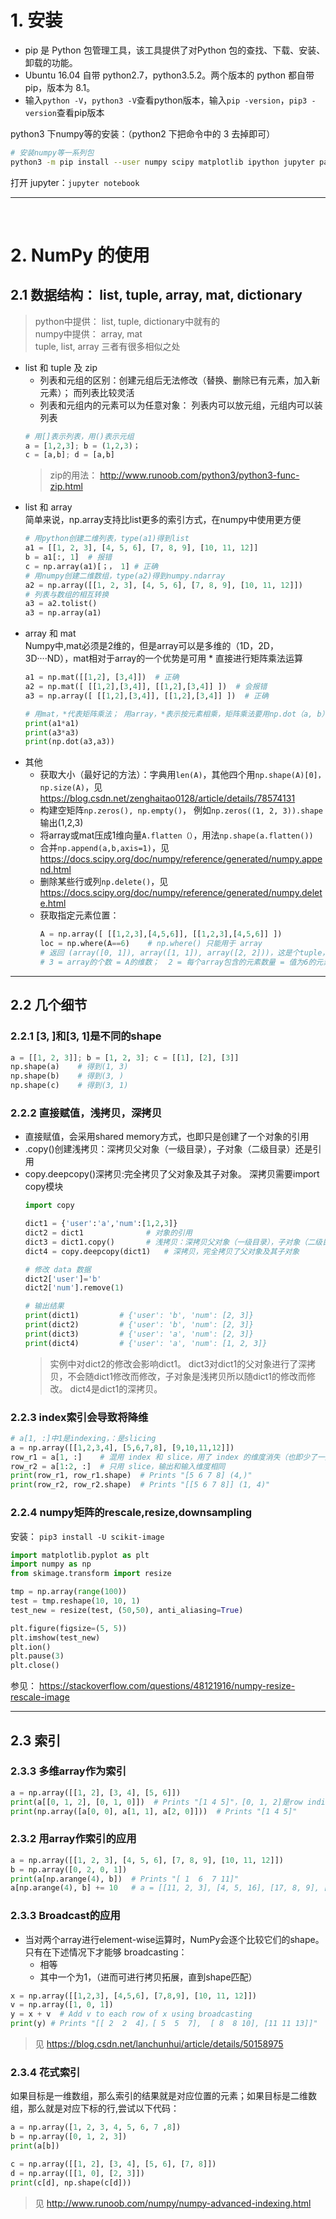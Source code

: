 # 1. 安装
* pip 是 Python 包管理工具，该工具提供了对Python 包的查找、下载、安装、卸载的功能。  
* Ubuntu 16.04 自带 python2.7，python3.5.2。两个版本的 python 都自带 pip，版本为 8.1。  
* 输入`python -V`，`python3 -V`查看python版本，输入`pip -version`，`pip3 -version`查看pip版本

python3 下numpy等的安装：（python2 下把命令中的 3 去掉即可）
```bash
# 安装numpy等一系列包
python3 -m pip install --user numpy scipy matplotlib ipython jupyter pandas sympy nose     
```
打开 jupyter：`jupyter notebook`

---
<br>

# 2. NumPy 的使用
## 2.1 数据结构： list, tuple, array, mat, dictionary
> python中提供： list, tuple, dictionary中就有的  
> numpy中提供： array, mat  
> tuple, list, array 三者有很多相似之处 
* list 和 tuple 及 zip
    * 列表和元组的区别：创建元组后无法修改（替换、删除已有元素，加入新元素）； 而列表比较灵活
    * 列表和元组内的元素可以为任意对象： 列表内可以放元组，元组内可以装列表
    ```python
    # 用[]表示列表，用()表示元组
    a = [1,2,3]; b = (1,2,3)； 
    c = [a,b]; d = [a,b]
    ```
    > zip的用法： http://www.runoob.com/python3/python3-func-zip.html
* list 和 array  
    简单来说，np.array支持比list更多的索引方式，在numpy中使用更方便
    ```python
    # 用python创建二维列表，type(a1)得到list
    a1 = [[1, 2, 3], [4, 5, 6], [7, 8, 9], [10, 11, 12]]
    b = a1[:, 1]  # 报错
    c = np.array(a1)[；， 1] # 正确
    # 用numpy创建二维数组，type(a2)得到numpy.ndarray
    a2 = np.array([[1, 2, 3], [4, 5, 6], [7, 8, 9], [10, 11, 12]])
    # 列表与数组的相互转换
    a3 = a2.tolist()
    a3 = np.array(a1)
    ```
* array 和 mat  
    Numpy中,mat必须是2维的，但是array可以是多维的（1D，2D，3D····ND），mat相对于array的一个优势是可用 \* 直接进行矩阵乘法运算
    ```python
    a1 = np.mat([[1,2], [3,4]])  # 正确
    a2 = np.mat([ [[1,2],[3,4]], [[1,2],[3,4]] ])  # 会报错
    a3 = np.array([ [[1,2],[3,4]], [[1,2],[3,4]] ])  # 正确

    # 用mat，*代表矩阵乘法； 用array，*表示按元素相乘，矩阵乘法要用np.dot（a, b） 或 a.dot(b)
    print(a1*a1)
    print(a3*a3)
    print(np.dot(a3,a3))
    ```
* 其他
    * 获取大小（最好记的方法）：字典用`len(A)`，其他四个用`np.shape(A)[0]， np.size(A)`，见 https://blog.csdn.net/zenghaitao0128/article/details/78574131
    * 构建空矩阵`np.zeros(), np.empty()`， 例如`np.zeros((1, 2, 3)).shape`输出(1,2,3)
    * 将array或mat压成1维向量`A.flatten（）`，用法`np.shape(a.flatten())`
    * 合并`np.append(a,b,axis=1)`，见 https://docs.scipy.org/doc/numpy/reference/generated/numpy.append.html
    * 删除某些行或列`np.delete()`，见 https://docs.scipy.org/doc/numpy/reference/generated/numpy.delete.html
    * 获取指定元素位置：
        ```python
        A = np.array([ [[1,2,3],[4,5,6]], [[1,2,3],[4,5,6]] ])
        loc = np.where(A==6)    # np.where() 只能用于 array
        # 返回 (array([0, 1]), array([1, 1]), array([2, 2]))，这是个tuple，由3个array构成，每个array是一个1*2向量
        # 3 = array的个数 = A的维数；  2 = 每个array包含的元素数量 = 值为6的元素的数量；  参考3.3.3 
        ```

---
        
## 2.2 几个细节
### 2.2.1 \[3, ]和\[3, 1]是不同的shape
```python
a = [[1, 2, 3]]; b = [1, 2, 3]; c = [[1], [2], [3]]
np.shape(a)    # 得到(1, 3)
np.shape(b)    # 得到(3, )
np.shape(c)    # 得到(3, 1)
```
### 2.2.2 直接赋值，浅拷贝，深拷贝
* 直接赋值，会采用shared memory方式，也即只是创建了一个对象的引用
* .copy()创建浅拷贝：深拷贝父对象（一级目录），子对象（二级目录）还是引用
* copy.deepcopy()深拷贝:完全拷贝了父对象及其子对象。 深拷贝需要import copy模块
   ```python
   import copy

   dict1 = {'user':'a','num':[1,2,3]} 
   dict2 = dict1              # 对象的引用
   dict3 = dict1.copy()       # 浅拷贝：深拷贝父对象（一级目录），子对象（二级目录）不拷贝，还是引用
   dict4 = copy.deepcopy(dict1)   # 深拷贝，完全拷贝了父对象及其子对象

   # 修改 data 数据
   dict2['user']='b'
   dict2['num'].remove(1)

   # 输出结果
   print(dict1)         # {'user': 'b', 'num': [2, 3]}
   print(dict2)         # {'user': 'b', 'num': [2, 3]}
   print(dict3)         # {'user': 'a', 'num': [2, 3]}
   print(dict4)         # {'user': 'a', 'num': [1, 2, 3]}
   ```
   > 实例中对dict2的修改会影响dict1。 dict3对dict1的父对象进行了深拷贝，不会随dict1修改而修改，子对象是浅拷贝所以随dict1的修改而修改。 dict4是dict1的深拷贝。
   

### 2.2.3 index索引会导致将降维
 ```python
# a[1, :]中1是indexing，：是slicing
a = np.array([[1,2,3,4], [5,6,7,8], [9,10,11,12]])
row_r1 = a[1, :]    # 混用 index 和 slice，用了 index 的维度消失（也即少了一对[]）
row_r2 = a[1:2, :]  # 只用 slice，输出和输入维度相同
print(row_r1, row_r1.shape)  # Prints "[5 6 7 8] (4,)"
print(row_r2, row_r2.shape)  # Prints "[[5 6 7 8]] (1, 4)"
```

### 2.2.4 numpy矩阵的rescale,resize,downsampling
安装： `pip3 install -U scikit-image`
```python
import matplotlib.pyplot as plt
import numpy as np
from skimage.transform import resize

tmp = np.array(range(100))
test = tmp.reshape(10, 10, 1)   
test_new = resize(test, (50,50), anti_aliasing=True)

plt.figure(figsize=(5, 5))
plt.imshow(test_new)
plt.ion()
plt.pause(3)
plt.close()
```
参见： https://stackoverflow.com/questions/48121916/numpy-resize-rescale-image

---

## 2.3 索引
### 2.3.3 多维array作为索引
```python
a = np.array([[1, 2], [3, 4], [5, 6]])
print(a[[0, 1, 2], [0, 1, 0]])  # Prints "[1 4 5]"，[0, 1, 2]是row indices，[0, 1, 0]是column indices
print(np.array([a[0, 0], a[1, 1], a[2, 0]]))  # Prints "[1 4 5]"
```
### 2.3.2 用array作索引的应用
```python
a = np.array([[1, 2, 3], [4, 5, 6], [7, 8, 9], [10, 11, 12]])
b = np.array([0, 2, 0, 1])
print(a[np.arange(4), b])  # Prints "[ 1  6  7 11]"
a[np.arange(4), b] += 10   # a = [[11, 2, 3], [4, 5, 16], [17, 8, 9], [10, 21, 12]]
```
### 2.3.3 Broadcast的应用
* 当对两个array进行element-wise运算时，NumPy会逐个比较它们的shape。只有在下述情况下才能够 broadcasting：
  * 相等
  * 其中一个为1，（进而可进行拷贝拓展，直到shape匹配）
```python
x = np.array([[1,2,3], [4,5,6], [7,8,9], [10, 11, 12]])
v = np.array([1, 0, 1])
y = x + v  # Add v to each row of x using broadcasting
print(y) # Prints "[[ 2  2  4]，[ 5  5  7],  [ 8  8 10], [11 11 13]]"
```
> 见 https://blog.csdn.net/lanchunhui/article/details/50158975

### 2.3.4 花式索引
如果目标是一维数组，那么索引的结果就是对应位置的元素；如果目标是二维数组，那么就是对应下标的行,尝试以下代码：
```python
a = np.array([1, 2, 3, 4, 5, 6, 7 ,8])
b = np.array([0, 1, 2, 3])
print(a[b])

c = np.array([[1, 2], [3, 4], [5, 6], [7, 8]])
d = np.array([[1, 0], [2, 3]])  
print(c[d], np.shape(c[d]))
```
> 见 http://www.runoob.com/numpy/numpy-advanced-indexing.html 

